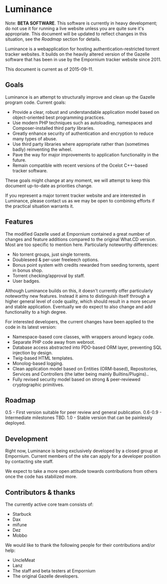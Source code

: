Luminance
=========

Note: **BETA SOFTWARE**. This software is currently in heavy development; do not use it for running a live website unless you are quite sure it's appropriate. This document will be updated to reflect changes in this situation, see the *Roadmap* section for details.

Luminance is a webapplication for hosting authentication-restricted torrent tracker websites.
It builds on the heavily altered version of the Gazelle software that has been in use by the Empornium tracker website since 2011.

This document is current as of 2015-09-11.


Goals
-----

Luminance is an attempt to structurally improve and clean up the Gazelle program code. Current goals:

-   Provide a clear, robust and understandable application model based on object-oriented best programming practices.
-   Use modern PHP techniques such as autoloading, namespaces and Composer-installed third party libraries.
-   Greatly enhance security of authentication and encryption to reduce many types of abuse.
-   Use third party libraries where appropriate rather than (sometimes badly) reinventing the wheel.
-   Pave the way for major improvements to application functionality in the future.
-   Remain compatible with recent versions of the Ocelot C++-based tracker software.

These goals might change at any moment, we will attempt to keep this document up-to-date as priorities change.

If you represent a major torrent tracker website and are interested in Luminance, please contact us as we may be open to combining efforts if the practical situation warrants it.


Features
--------

The modified Gazelle used at Empornium contained a great number of changes and feature additions compared to the original What.CD version.
Most are too specific to mention here. Particularly noteworthy differences:

-   No torrent groups, just single torrents.
-   Doubleseed & per-user freeleech options.
-   Bonus point system with credits rewarded from seeding torrents, spent in bonus shop.
-   Torrent checking/approval by staff.
-   User badges.

Although Luminance builds on this, it doesn't currently offer particularly noteworthy new features. Instead it aims to distinguish itself through a higher general level of code quality, which should result in a more secure and stable application. Eventually we do expect to also change and add functionality to a high degree.

For interested developers, the current changes have been applied to the code in its latest version:

-   Namespace-based core classes, with wrappers around legacy code.
-   Separate PHP code away from webroot.
-   Database access abstracted into PDO-based ORM layer, preventing SQL injection by design.
-   Twig-based HTML templates.
-   Monolog-based logging.
-   Clean application model based on Entities (ORM-based), Repositories, Services and Controllers (the latter being mainly Builtins/Plugins)..
-   Fully revised security model based on strong & peer-reviewed cryptographic primitives.


Roadmap
-------

0.5 - First version suitable for peer review and general publication.
0.6-0.9 - Intermediate milestones TBD.
1.0 - Stable version that can be painlessly deployed.


Development
-----------

Right now, Luminance is being exclusively developed by a closed group at Empornium. Current members of the site can apply for a developer position by contacting site staff.

We expect to take a more open attitude towards contributions from others once the code has stabilized more.


Contributors & thanks
---------------------

The currently active core team consists of:

-   Starbuck
-   Dax
-   mifune
-   Dez
-   Mobbo

We would like to thank the following people for their contributions and/or help:

-   UncleMeat
-   Lanz
-   The staff and beta testers at Empornium
-   The original Gazelle developers.
